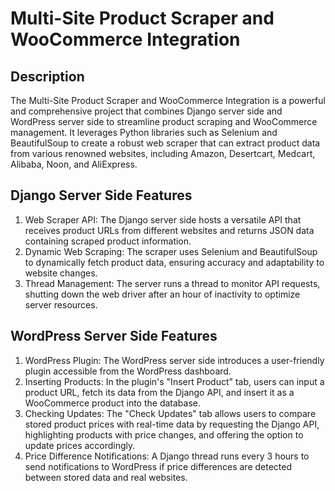 # Multi-Site Product Scraper and WooCommerce Integration

## Description
The Multi-Site Product Scraper and WooCommerce Integration is a powerful and comprehensive project that combines Django server side and WordPress server side to streamline product scraping and WooCommerce management. It leverages Python libraries such as Selenium and BeautifulSoup to create a robust web scraper that can extract product data from various renowned websites, including Amazon, Desertcart, Medcart, Alibaba, Noon, and AliExpress.

## Django Server Side Features
1. Web Scraper API: The Django server side hosts a versatile API that receives product URLs from different websites and returns JSON data containing scraped product information.
2. Dynamic Web Scraping: The scraper uses Selenium and BeautifulSoup to dynamically fetch product data, ensuring accuracy and adaptability to website changes.
3. Thread Management: The server runs a thread to monitor API requests, shutting down the web driver after an hour of inactivity to optimize server resources.

## WordPress Server Side Features
1. WordPress Plugin: The WordPress server side introduces a user-friendly plugin accessible from the WordPress dashboard.
2. Inserting Products: In the plugin's "Insert Product" tab, users can input a product URL, fetch its data from the Django API, and insert it as a WooCommerce product into the database.
3. Checking Updates: The "Check Updates" tab allows users to compare stored product prices with real-time data by requesting the Django API, highlighting products with price changes, and offering the option to update prices accordingly.
4. Price Difference Notifications: A Django thread runs every 3 hours to send notifications to WordPress if price differences are detected between stored data and real websites.
